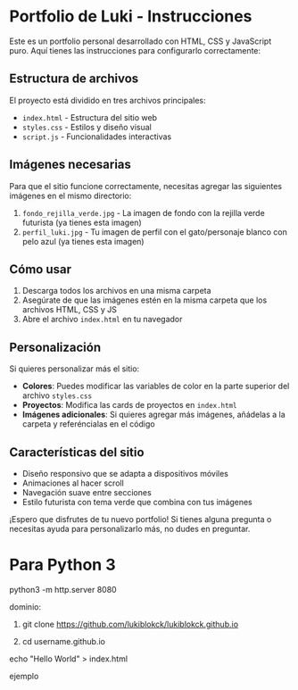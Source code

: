 # Portfolio de Luki - Instrucciones

Este es un portfolio personal desarrollado con HTML, CSS y JavaScript puro. Aquí tienes las instrucciones para configurarlo correctamente:

## Estructura de archivos

El proyecto está dividido en tres archivos principales:
- `index.html` - Estructura del sitio web
- `styles.css` - Estilos y diseño visual
- `script.js` - Funcionalidades interactivas

## Imágenes necesarias

Para que el sitio funcione correctamente, necesitas agregar las siguientes imágenes en el mismo directorio:

1. `fondo_rejilla_verde.jpg` - La imagen de fondo con la rejilla verde futurista (ya tienes esta imagen)
2. `perfil_luki.jpg` - Tu imagen de perfil con el gato/personaje blanco con pelo azul (ya tienes esta imagen)

## Cómo usar

1. Descarga todos los archivos en una misma carpeta
2. Asegúrate de que las imágenes estén en la misma carpeta que los archivos HTML, CSS y JS
3. Abre el archivo `index.html` en tu navegador

## Personalización

Si quieres personalizar más el sitio:

- **Colores**: Puedes modificar las variables de color en la parte superior del archivo `styles.css`
- **Proyectos**: Modifica las cards de proyectos en `index.html`
- **Imágenes adicionales**: Si quieres agregar más imágenes, añádelas a la carpeta y referéncialas en el código

## Características del sitio

- Diseño responsivo que se adapta a dispositivos móviles
- Animaciones al hacer scroll
- Navegación suave entre secciones
- Estilo futurista con tema verde que combina con tus imágenes

¡Espero que disfrutes de tu nuevo portfolio! Si tienes alguna pregunta o necesitas ayuda para personalizarlo más, no dudes en preguntar.


# Para Python 3
python3 -m http.server 8080


dominio:

1. git clone https://github.com/lukiblokck/lukiblokck.github.io

2. cd username.github.io

echo "Hello World" > index.html

ejemplo